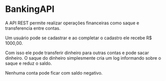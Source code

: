 # BankingAPI

A API REST permite realizar operações financeiras como saque e transferencia entre contas.

Um usuário pode se cadastrar e ao completar o cadastro ele recebe R$ 1000,00.

Com isso ele pode transferir dinheiro para outras contas e pode sacar dinheiro. O saque do dinheiro simplesmente cria um log informando sobre o saque e reduz o saldo.

Nenhuma conta pode ficar com saldo negativo.